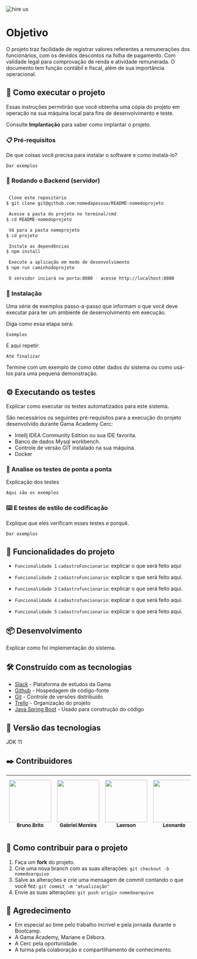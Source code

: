 ![hire us](https://www.softelevation.com/wp-content/uploads/2021/05/Untitled-design-18-2.png)

# Objetivo

O projeto traz facilidade de registrar valores referentes a remunerações dos funcionários, com os devidos descontos na folha de pagamento. Com validade legal para comprovação de renda e atividade remunerada. O documento tem função contábil e fiscal, além de sua importância operacional.

## 🚀  Como executar o projeto

Essas instruções permitirão que você obtenha uma cópia do projeto em operação na sua máquina local para fins de desenvolvimento e teste.

Consulte **Implantação** para saber como implantar o projeto.

### 📋 Pré-requisitos

De que coisas você precisa para instalar o software e como instalá-lo?


```
Dar exemplos
```

### 🎲 Rodando o Backend (servidor)

```bash

 Clone este repositório
$ git clone git@github.com:nomedapessoa/README-nomedoprojeto

 Acesse a pasta do projeto no terminal/cmd
$ cd README-nomedoprojeto

 Vá para a pasta nomeprojeto
$ cd projeto

 Instale as dependências
$ npm install

 Execute a aplicação em modo de desenvolvimento
$ npm run caminhodoprojeto

 O servidor inciará na porta:8080 - acesse http://localhost:8080 
```

### 🔧 Instalação

Uma série de exemplos passo-a-passo que informam o que você deve executar para ter um ambiente de desenvolvimento em execução.

Diga como essa etapa será:

```
Exemplos
```

E aqui repetir:

```
Até finalizar
```
Termine com um exemplo de como obter dados do sistema ou como usá-los para uma pequena demonstração.

## ⚙️ Executando os testes

Explicar como executar os testes automatizados para este sistema.

São necessários os seguintes pré-requisitos para a execução do projeto desenvolvido durante Gama Academy Cerc:

* Intellj IDEA Community Edition ou sua IDE favorita.
* Banco de dados Mysql workbench.
* Controle de versão GIT instalado na sua máquina.
* Docker

### 🔩 Analise os testes de ponta a ponta

Explicação dos testes

```
Aqui são os exemplos
```

### ⌨️ E testes de estilo de codificação

Explique que eles verificam esses testes e porquê.

```
Dar exemplos
```

## 🔨 Funcionalidades do projeto

- `Funcionalidade 1` `cadastroFuncionario`: explicar o que será feito aqui

- `Funcionalidade 2` `cadastroFuncionario`: explicar o que será feito aqui.
 
- `Funcionalidade 3` `Cadastrofuncionario`: explicar o que será feito aqui.

- `Funcionalidade 4` `cadastrofuncionario`: explicar o que será feito aqui.

- `Funcionalidade 5` `cadastrofuncionario`: explicar o que será feito aqui. 

## 📦 Desenvolvimento

Explicar como foi implementação do sistema.

## 🛠️ Construído com as tecnologias 

* [Slack](https://img.shields.io/badge/Slack-4A154B?style=for-the-badge&logo=slack&logoColor=white) - Plataforma de estudos da Gama
* [Github](https://img.shields.io/badge/GitHub-100000?style=for-the-badge&logo=github&logoColor=white) - Hospedagem de código-fonte
* [Git](https://img.shields.io/badge/GIT-E44C30?style=for-the-badge&logo=git&logoColor=white) - Controle de versões distribuído
* [Trello](https://img.shields.io/badge/Trello-0052CC?style=for-the-badge&logo=trello&logoColor=white) - Organização do projeto
* [Java Spring Boot](https://img.shields.io/badge/Spring-6DB33F?style=for-the-badge&logo=spring&logoColor=white) - Usado para construção do código

## 📌 Versão das tecnologias

JDK 11

## ✒️  Contribuidores

| [<img src="https://avatars.githubusercontent.com/u/73408388?v=4" width=115><br><sub>Bruno Brito</sub>](hhttps://github.com/brunopbrito31) |  [<img src="https://avatars.githubusercontent.com/u/82125551?v=4" width=115><br><sub>Gabriel Moreira</sub>](https://github.com/Gabriel-kopke-jr) |  [<img src="https://avatars.githubusercontent.com/u/58311661?v=4" width=115><br><sub>Laerson</sub>](https://github.com/laersonjr) |  [<img src="https://avatars.githubusercontent.com/u/53881848?v=4" width=115><br><sub>Leonardo</sub>](https://github.com/LeonardoMeloTI) |  [<img src="https://avatars.githubusercontent.com/u/97760233?v=4" width=115><br><sub>Marcklen Guimarães</sub>](https://github.com/Marcklen) |  [<img src="https://avatars.githubusercontent.com/u/59845047?v=4" width=115><br><sub>Valdeir Camargo</sub>](https://github.com/Camargovf)
| :---: | :---: | :---: | :---: | :---: | :---: |


## 💪 Como contribuir para o projeto

1. Faça um **fork** do projeto.
2. Crie uma nova branch com as suas alterações: `git checkout -b nomedoarquivo`
3. Salve as alterações e crie uma mensagem de commit contando o que você fez: `git commit -m "atualização"`
4. Envie as suas alterações: `git push origin nomedoarquivo`

## 🎁 Agredecimento

* Em especial ao time pelo trabalho incrível e pela jornada durante o Bootcamp.
* A Gama Academy, Mariane e Débora.
* A Cerc pela oportunidade.  
* A turma pela colaboração e compartilhamento de conhecimento.
